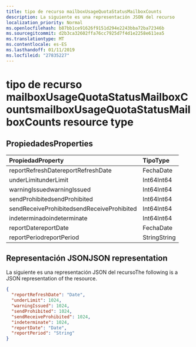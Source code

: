 ```yaml
---
title: tipo de recurso mailboxUsageQuotaStatusMailboxCounts
description: La siguiente es una representación JSON del recurso
localization_priority: Normal
ms.openlocfilehash: b87bb1ce91626f9151d294e2243bba72ba72346b
ms.sourcegitcommit: d2b3ca32602ffa76cc7925d7f4d1e2258e611ea5
ms.translationtype: MT
ms.contentlocale: es-ES
ms.lasthandoff: 01/11/2019
ms.locfileid: "27835227"
---
```

# <a name="mailboxusagequotastatusmailboxcounts-resource-type"></a><span data-ttu-id="e0fe6-103">tipo de recurso mailboxUsageQuotaStatusMailboxCounts</span><span class="sxs-lookup"><span data-stu-id="e0fe6-103">mailboxUsageQuotaStatusMailboxCounts resource type</span></span>

## <a name="properties"></a><span data-ttu-id="e0fe6-104">Propiedades</span><span class="sxs-lookup"><span data-stu-id="e0fe6-104">Properties</span></span>

| <span data-ttu-id="e0fe6-105">Propiedad</span><span class="sxs-lookup"><span data-stu-id="e0fe6-105">Property</span></span>              | <span data-ttu-id="e0fe6-106">Tipo</span><span class="sxs-lookup"><span data-stu-id="e0fe6-106">Type</span></span>   |
| :-------------------- | :----- |
| <span data-ttu-id="e0fe6-107">reportRefreshDate</span><span class="sxs-lookup"><span data-stu-id="e0fe6-107">reportRefreshDate</span></span>     | <span data-ttu-id="e0fe6-108">Fecha</span><span class="sxs-lookup"><span data-stu-id="e0fe6-108">Date</span></span>   |
| <span data-ttu-id="e0fe6-109">underLimit</span><span class="sxs-lookup"><span data-stu-id="e0fe6-109">underLimit</span></span>            | <span data-ttu-id="e0fe6-110">Int64</span><span class="sxs-lookup"><span data-stu-id="e0fe6-110">Int64</span></span>  |
| <span data-ttu-id="e0fe6-111">warningIssued</span><span class="sxs-lookup"><span data-stu-id="e0fe6-111">warningIssued</span></span>         | <span data-ttu-id="e0fe6-112">Int64</span><span class="sxs-lookup"><span data-stu-id="e0fe6-112">Int64</span></span>  |
| <span data-ttu-id="e0fe6-113">sendProhibited</span><span class="sxs-lookup"><span data-stu-id="e0fe6-113">sendProhibited</span></span>        | <span data-ttu-id="e0fe6-114">Int64</span><span class="sxs-lookup"><span data-stu-id="e0fe6-114">Int64</span></span>  |
| <span data-ttu-id="e0fe6-115">sendReceiveProhibited</span><span class="sxs-lookup"><span data-stu-id="e0fe6-115">sendReceiveProhibited</span></span> | <span data-ttu-id="e0fe6-116">Int64</span><span class="sxs-lookup"><span data-stu-id="e0fe6-116">Int64</span></span>  |
| <span data-ttu-id="e0fe6-117">indeterminado</span><span class="sxs-lookup"><span data-stu-id="e0fe6-117">indeterminate</span></span>         | <span data-ttu-id="e0fe6-118">Int64</span><span class="sxs-lookup"><span data-stu-id="e0fe6-118">Int64</span></span>  |
| <span data-ttu-id="e0fe6-119">reportDate</span><span class="sxs-lookup"><span data-stu-id="e0fe6-119">reportDate</span></span>            | <span data-ttu-id="e0fe6-120">Fecha</span><span class="sxs-lookup"><span data-stu-id="e0fe6-120">Date</span></span>   |
| <span data-ttu-id="e0fe6-121">reportPeriod</span><span class="sxs-lookup"><span data-stu-id="e0fe6-121">reportPeriod</span></span>          | <span data-ttu-id="e0fe6-122">String</span><span class="sxs-lookup"><span data-stu-id="e0fe6-122">String</span></span> |

## <a name="json-representation"></a><span data-ttu-id="e0fe6-123">Representación JSON</span><span class="sxs-lookup"><span data-stu-id="e0fe6-123">JSON representation</span></span>

<span data-ttu-id="e0fe6-124">La siguiente es una representación JSON del recurso</span><span class="sxs-lookup"><span data-stu-id="e0fe6-124">The following is a JSON representation of the resource.</span></span>

<!-- {
  "blockType": "resource",
  "@odata.type": "microsoft.graph.mailboxUsageQuotaStatusMailboxCounts"
} -->

```json
{
  "reportRefreshDate": "Date", 
  "underLimit": 1024, 
  "warningIssued": 1024, 
  "sendProhibited": 1024, 
  "sendReceiveProhibited": 1024, 
  "indeterminate": 1024, 
  "reportDate": "Date", 
  "reportPeriod": "String"
}
```
